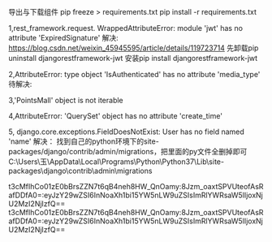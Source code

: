 导出与下载组件
pip freeze > requirements.txt
pip install -r requirements.txt

1,rest_framework.request. WrappedAttributeError: module 'jwt' has no attribute 'ExpiredSignature'
解决:
https://blog.csdn.net/weixin_45945595/article/details/119723714
先卸载pip uninstall djangorestframework-jwt
安装pip install djangorestframework-jwt

2,AttributeError: type object 'IsAuthenticated' has no attribute 'media_type'
待解决:


3,'PointsMall' object is not iterable

4,AttributeError: 'QuerySet' object has no attribute 'create_time'

5, django.core.exceptions.FieldDoesNotExist: User has no field named 'name'
解决：
找到自己的python环境下的site-packages/django/contrib/admin/migrations，把里面的py文件全删掉即可
C:\Users\玉\AppData\Local\Programs\Python\Python37\Lib\site-packages\django\contrib\admin\migrations


t3cMfIhCo01zE0bBrsZZN7t6qB4neh8HW_QnOamy:8Jzm_oaxtSPVUteofAsRafDDfA0=:eyJzY29wZSI6InNoaXh1bi15YW5nLW9uZSIsImRlYWRsaW5lIjoxNjU2MzI2NjIzfQ==
t3cMfIhCo01zE0bBrsZZN7t6qB4neh8HW_QnOamy:8Jzm_oaxtSPVUteofAsRafDDfA0=:eyJzY29wZSI6InNoaXh1bi15YW5nLW9uZSIsImRlYWRsaW5lIjoxNjU2MzI2NjIzfQ==